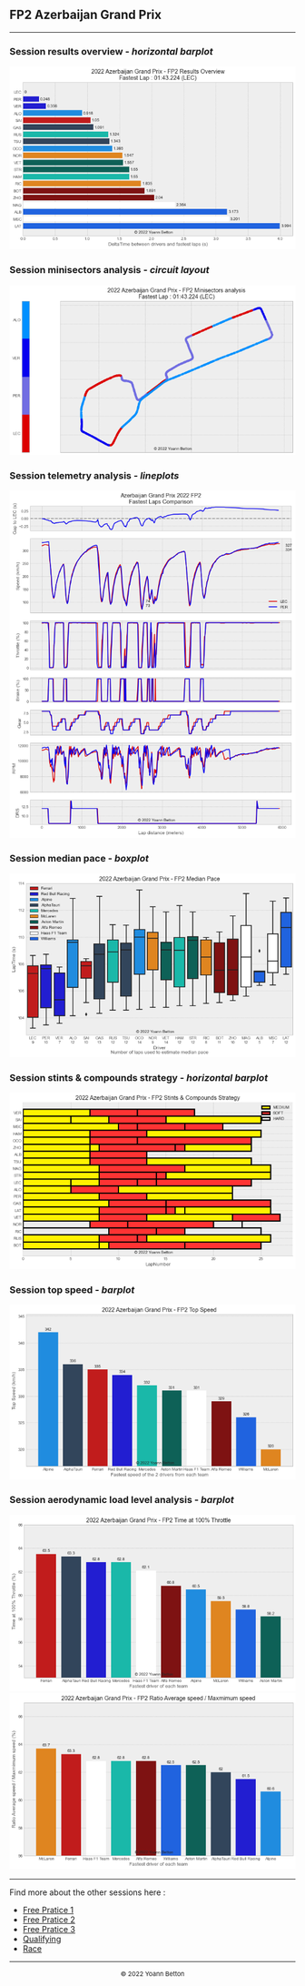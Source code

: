 ## FP2 Azerbaijan Grand Prix

---

### Session results overview - *horizontal barplot*

<img src="/output/2022-06-12_Azerbaijan_Grand_Prix/fp2_results_overview_white.png?raw=true"/>

### Session minisectors analysis - *circuit layout*

<img src="/output/2022-06-12_Azerbaijan_Grand_Prix/fp2_minisectors_analysis_white.png?raw=true"/>

### Session telemetry analysis - *lineplots*

<img src="/output/2022-06-12_Azerbaijan_Grand_Prix/fp2_telemetry_analysis_white.png?raw=true"/>

### Session median pace - *boxplot*

<img src="/output/2022-06-12_Azerbaijan_Grand_Prix/fp2_median_pace_white.png?raw=true"/>

### Session stints & compounds strategy - *horizontal barplot*

<img src="/output/2022-06-12_Azerbaijan_Grand_Prix/fp2_stints_compounds_stategy_white.png?raw=true"/>

### Session top speed - *barplot*

<img src="/output/2022-06-12_Azerbaijan_Grand_Prix/topspeed_fp2_white.png?raw=true"/>

### Session aerodynamic load level analysis - *barplot*

<img src="/output/2022-06-12_Azerbaijan_Grand_Prix/fp2_maximum_throttle_white.png?raw=true"/>

<img src="/output/2022-06-12_Azerbaijan_Grand_Prix/fp2_speed_ratio_white.png?raw=true"/>

--- 

Find more about the other sessions here :
  - [Free Pratice 1](/page/FP1/2022-06-12_Azerbaijan_Grand_Prix)  
  - [Free Pratice 2](/page/FP2/2022-06-12_Azerbaijan_Grand_Prix) 
  - [Free Pratice 3](/page/FP3/2022-06-12_Azerbaijan_Grand_Prix)
  - [Qualifying](/page/Qualifying/2022-06-12_Azerbaijan_Grand_Prix) 
  - [Race](/page/Race/2022-06-12_Azerbaijan_Grand_Prix)

---

<div style="text-align: center">
  <p style="font-size:11px">&copy; 2022 Yoann Betton</p>
</div>

<!-- ---

<p style="font-size:11px">Page generated from <a href="https://github.com/yoannbtn/yoannbtn.github.io">github.com/yoannbtn</a>.</p> -->
